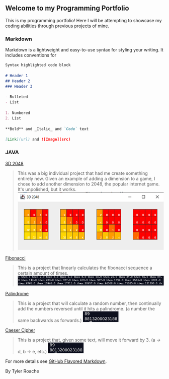 ## Welcome to my Programming Portfolio

This is my programming portfolio! Here I will be attempting to showcase my coding abilities through previous projects of mine.

### Markdown

Markdown is a lightweight and easy-to-use syntax for styling your writing. It includes conventions for

```markdown
Syntax highlighted code block

# Header 1
## Header 2
### Header 3

- Bulleted
- List

1. Numbered
2. List

**Bold** and _Italic_ and `Code` text

[Link](url) and ![Image](src)
```

### JAVA

[3D 2048](https://github.com/Tyler-Roa/3D-2048)
> This was a big individual project that had me create something entirely new. Given an example of adding a dimension to a game, I chose to add another dimension to 2048, the popular internet game. It's unpolished, but it works.
![Example](https://github.com/Tyler-Roa/Programming-Portfolio/blob/main/images/3d%202048%20ex.png)

[Fibonacci](https://github.com/Tyler-Roa/Programming-Portfolio/blob/main/JavaChapters/Chapter%206/Fibbo.java)
> This is a project that linearly calculates the fibonacci sequence a certain amount of times. 
![Example](https://github.com/Tyler-Roa/Programming-Portfolio/blob/main/images/prog%20fibbonaci%20ex.PNG)

[Palindrome](https://github.com/Tyler-Roa/Programming-Portfolio/blob/main/JavaChapters/Ch13/BigIntPal.java)
> This is a project that will calculate a random number, then continually add the numbers reversed until it hits a palindrome. (a number the same backwards as forwards.) 
![Example](https://github.com/Tyler-Roa/Programming-Portfolio/blob/main/images/palindrome%20ex.PNG)

[Caeser Cipher](https://github.com/Tyler-Roa/Programming-Portfolio/tree/main/JavaChapters/Chapter%2011/Cypher/CeasarCipher)
> This is a project that, given some text, will move it forward by 3. (a -> d, b -> e, etc.)
![Example](https://github.com/Tyler-Roa/Programming-Portfolio/blob/main/images/palindrome%20ex.PNG)










For more details see [GitHub Flavored Markdown](https://guides.github.com/features/mastering-markdown/).


By Tyler Roache
